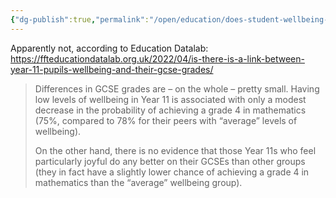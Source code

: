 ```yaml
---
{"dg-publish":true,"permalink":"/open/education/does-student-wellbeing-affect-exam-performance/"}
---
```



Apparently not, according to Education Datalab: https://ffteducationdatalab.org.uk/2022/04/is-there-is-a-link-between-year-11-pupils-wellbeing-and-their-gcse-grades/

>Differences in GCSE grades are – on the whole – pretty small. Having low levels of wellbeing in Year 11 is associated with only a modest decrease in the probability of achieving a grade 4 in mathematics (75%, compared to 78% for their peers with “average” levels of wellbeing).
>
>On the other hand, there is no evidence that those Year 11s who feel particularly joyful do any better on their GCSEs than other groups (they in fact have a slightly lower chance of achieving a grade 4 in mathematics than the “average” wellbeing group).